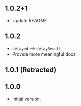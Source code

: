 ## 1.0.2+1

- Update README

## 1.0.2

- `delayed` —> `delayResult`
- Provide more meaningful docs

## 1.0.1 (Retracted)

## 1.0.0

- Initial version.
